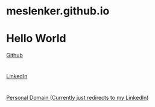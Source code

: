 # meslenker.github.io

# Hello World

<a href="https://github.com/meslenker">Github</a>
# 
<a href="https://www.linkedin.com/in/mslenker54/">LinkedIn</a>
# 
<a href="https://www.slenkers.com">Personal Domain (Currently just redirects to my LinkedIn)</a>


